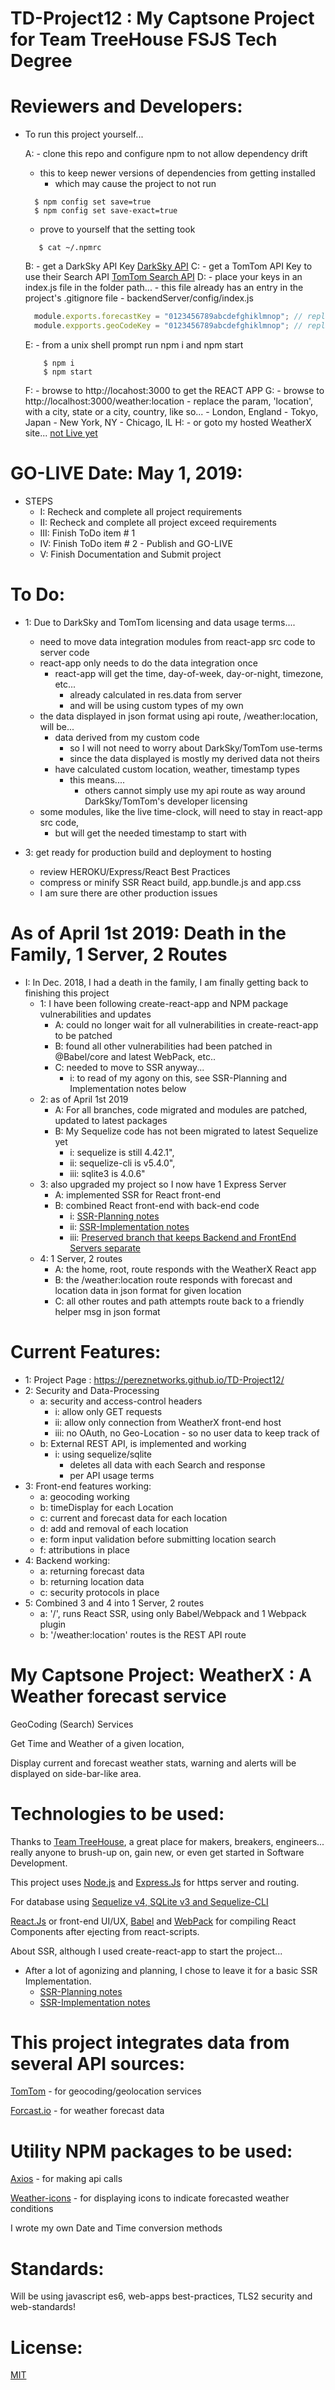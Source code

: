 # TD-Project12 : My Captsone Project for Team TreeHouse FSJS Tech Degree

# Reviewers and Developers:
- To run this project yourself...

  A: - clone this repo and configure npm to not allow dependency drift
    - this to keep newer versions of dependencies from getting installed
      - which may cause the project to not run
     ```
       $ npm config set save=true
       $ npm config set save-exact=true
     ```
    - prove to yourself that the setting took
     ```
        $ cat ~/.npmrc
     ```
  B: - get a DarkSky API Key
  [DarkSky API](https://darksky.net/dev)
  C: - get a TomTom API Key to use their Search API
  [TomTom Search API](https://developer.tomtom.com/search-api/search-api-documentation)
  D: - place your keys in an index.js file in the folder path...
      - this file already has an entry in the project's .gitignore file
        - backendServer/config/index.js
    ```javascript
      module.exports.forecastKey = "0123456789abcdefghiklmnop"; // replace with your DarkSky key
      module.expports.geoCodeKey = "0123456789abcdefghiklmnop"; // replace with your TomTom key
    ```
  E: - from a unix shell prompt run npm i and npm start
    ```
        $ npm i
        $ npm start
    ```
  F: - browse to http://locahost:3000 to get the REACT APP
  G: - browse to http://localhost:3000/weather:location
      - replace the param, 'location', with a city, state or a city, country, like so...
        - London, England
        - Tokyo, Japan
        - New York, NY
        - Chicago, IL
  H: - or goto my hosted WeatherX site...
    [not Live yet](https://almostThere)

# GO-LIVE Date: May 1, 2019:

- STEPS
  - I: Recheck and complete all project requirements
  - II: Recheck and complete all project exceed requirements
  - III: Finish ToDo item # 1
  - IV: Finish ToDo item # 2 - Publish and GO-LIVE
  - V: Finish Documentation and Submit project

# To Do:
  - 1: Due to DarkSky and TomTom licensing and data usage terms....
    - need to move data integration modules from react-app src code to server code
    - react-app only needs to do the data integration once
      - react-app will get the time, day-of-week, day-or-night, timezone, etc...
        - already calculated in res.data from server  
        - and will be using custom types of my own
    - the data displayed in json format using api route, /weather:location, will be...
      - data derived from my custom code
        - so I will not need to worry about DarkSky/TomTom use-terms
        - since the data displayed is mostly my derived data not theirs
      - have calculated custom location, weather, timestamp types
        - this means....
          - others cannot simply use my api route as way around DarkSky/TomTom's developer licensing
    - some modules, like the live time-clock, will need to stay in react-app src code,
      - but will get the needed timestamp to start with

  - 3: get ready for production build and deployment to hosting
     - review HEROKU/Express/React Best Practices
     - compress or minify SSR React build, app.bundle.js and app.css
     - I am sure there are other production issues


# As of April 1st 2019: Death in the Family, 1 Server, 2 Routes
- I: In Dec. 2018, I had a death in the family, I am finally getting back to finishing this project
  - 1: I have been following create-react-app and NPM package vulnerabilities and updates
      - A: could no longer wait for all vulnerabilities in create-react-app to be patched
      - B: found all other vulnerabilities had been patched in @Babel/core and latest WebPack, etc..
      - C: needed to move to SSR anyway...
        - i: to read of my agony on this, see SSR-Planning and Implementation notes below
  - 2: as of April 1st 2019
      - A: For all branches, code migrated and modules are patched, updated to latest packages
      - B:  My Sequelize code has not been migrated to latest Sequelize yet
        - i: sequelize is still 4.42.1",
        - ii: sequelize-cli is v5.4.0",
        - iii:  sqlite3 is 4.0.6"
  - 3: also upgraded my project so I now have 1 Express Server
      - A: implemented SSR for React front-end
      - B: combined React front-end with back-end code
        - i:  [SSR-Planning notes](https://github.com/pereznetworks/TD-Project12/blob/master/SSR-PLANNING.md)
        - ii: [SSR-Implementation notes](https://github.com/pereznetworks/TD-Project12/blob/master/SSR-Implementaton.md)
        - iii: [Preserved branch that keeps Backend and FrontEnd Servers separate ](https://github.com/pereznetworks/TD-Project12/tree/separateFEandBEserver)
  - 4: 1 Server, 2 routes
      - A: the home, root, route responds with the WeatherX React app
      - B: the /weather:location route responds with forecast and location data in json format for given location
      - C: all other routes and path attempts route back to a friendly helper msg in json format

# Current Features:

  - 1: Project Page : https://pereznetworks.github.io/TD-Project12/
  - 2: Security and Data-Processing
      - a: security and access-control headers
        - i: allow only GET requests
        - ii: allow only connection from WeatherX front-end host
        - iii: no OAuth, no Geo-Location - so no user data to keep track of
      - b: External REST API, is implemented and working
        - i: using sequelize/sqlite
          - deletes all data with each Search and response
          - per API usage terms
  - 3: Front-end features working:  
      - a: geocoding working
      - b: timeDisplay for each Location
      - c: current and forecast data for each location
      - d: add and removal of each location
      - e: form input validation before submitting location search
      - f: attributions in place
  - 4: Backend working:
      - a: returning forecast data
      - b: returning location data
      - c: security protocols in place
  - 5: Combined 3 and 4 into 1 Server, 2 routes
      - a: '/', runs React SSR, using only Babel/Webpack and 1 Webpack plugin
      - b: '/weather:location' routes is the REST API route

# My Captsone Project:  WeatherX : A Weather forecast service  

GeoCoding (Search) Services

Get Time and Weather of a given location,

Display current and forecast weather stats, warning and alerts will be displayed on side-bar-like area.

# Technologies to be used:

Thanks to [Team TreeHouse](https://teamtreehouse.com), a great place for makers, breakers, engineers... really anyone to brush-up on, gain new, or even get started in Software Development.

This project uses [Node.js](https://nodejs.org/) and [Express.Js](https://expressjs.com/) for https server and routing.

For database using [Sequelize v4, SQLite v3 and Sequelize-CLI](http://docs.sequelizejs.com/)

[React.Js](https://reactjs.org/) or front-end UI/UX, [Babel](https://babeljs.io/) and [WebPack](https://webpack.js.org/concepts) for compiling React Components after ejecting from react-scripts.

About SSR, although I used create-react-app to start the project...
- After a lot of agonizing and planning, I chose to leave it for a basic SSR Implementation.
  - [SSR-Planning notes](./SSR-PLANNING)
  - [SSR-Implementation notes](./SSR-Implementation)

# This project integrates data from several API sources:  

[TomTom](https://developer.tomtom.com/maps-sdk-web) - for geocoding/geolocation services

[Forcast.io](https://darksky.net/dev/docs) - for weather forecast data

# Utility NPM packages to be used:

[Axios](https://www.npmjs.com/package/axios) - for making api calls

[Weather-icons](https://www.npmjs.com/package/weather-icons) - for displaying icons to indicate forecasted weather conditions

I wrote my own Date and Time conversion methods

# Standards:

Will be using javascript es6, web-apps best-practices, TLS2 security and web-standards!

# License:

[MIT](https://github.com/pereznetworks/TD-Project12/blob/master/LICENSE)
